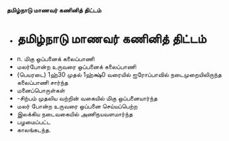 **தமிழ்நாடு மாணவர் கணினித் திட்டம்**
- # தமிழ்நாடு மாணவர் கணினித் திட்டம்
- n. மிகு ஒப்பனைக் கலைப்பாணி
- மலர்போன்ற உருவரை ஒப்பனைக் கலைப்பாணி
- (பெயரடை) 1ஹ்30 முதல் 1ஹ்க்ஷ்0 வரையில் ஐரோப்பாவில் நடைமுறையிலிருந்த கலைப்பாணி சார்ந்த
- மனைப்பொருள்கள்
- -சிற்பம் முதலிய வற்றின் வகையில் மிகு ஒப்பனையார்ந்த
- மலர் போன்ற உருவரை ஒப்பனை செய்யப்பெற்ற
- இலக்கிய நடைவகையில் அணிநயவளமார்ந்த
- பழமைப்பட்ட
- காலங்கடந்த.

